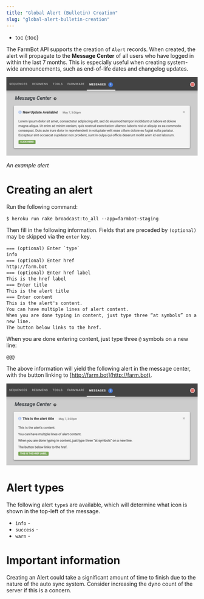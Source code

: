 ```yaml
---
title: "Global Alert (Bulletin) Creation"
slug: "global-alert-bulletin-creation"
---
```


* toc
{:toc}

The FarmBot API supports the creation of `Alert` records. When created, the alert will propagate to the **Message Center** of all users who have logged in within the last 7 months. This is especially useful when creating system-wide announcements, such as end-of-life dates and changelog updates.

![Screen Shot 2019-05-07 at 3.30.45 PM.png](Screen_Shot_2019-05-07_at_3.30.45_PM.png)

_An example alert_

# Creating an alert

Run the following command:

```
$ heroku run rake broadcast:to_all --app=farmbot-staging
```

Then fill in the following information. Fields that are preceded by `(optional)` may be skipped via the `enter` key.

```
=== (optional) Enter `type`
info
=== (optional) Enter href
http://farm.bot
=== (optional) Enter href label
This is the href label
=== Enter title
This is the alert title
=== Enter content
This is the alert's content.
You can have multiple lines of alert content.
When you are done typing in content, just type three “at symbols” on a new line.
The button below links to the href.
```

When you are done entering content, just type three `@` symbols on a new line:

```
@@@
```

The above information will yield the following alert in the message center, with the button linking to [http://farm.bot](http://farm.bot).

![Screen Shot 2019-05-07 at 3.25.20 PM.png](Screen_Shot_2019-05-07_at_3.25.20_PM.png)

# Alert types
The following alert `type`s are available, which will determine what icon is shown in the top-left of the message.
  * `info` - <i class="fa fa-info-circle"></i>
  * `success` - <i class="fa fa-check-square"></i>
  * `warn` - <i class="fa fa-exclamation-triangle"></i>

# Important information

Creating an Alert could take a significant amount of time to finish due to the nature of the auto sync system. Consider increasing the dyno count of the server if this is a concern.

<style>
.hub-container {
  max-width: 1350px;
}
.value-icon {
  display: inline-block;
  height: 18px;
  margin-bottom: -2px;
}
  
a[title="Guides"] {
  color: #f4f4f4!important;
  border-bottom: 5px solid #f4f4f4;
  padding-bottom: 20px!important;
}
  
a[title="Guides"]:hover {
  color: white!important;
  border-bottom-color: white;
}
  
#hub-header li a:hover {
  box-shadow: none!important;
}
</style>

<meta name="theme-color" content="#434343">

